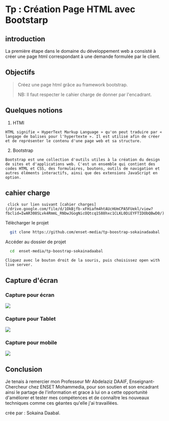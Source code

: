 # Tp : Création Page HTML avec Bootstarp
## introduction 
La première étape dans le domaine du développement web a consisté à créer une page html correspondant à une demande formulée par le client.
## Objectifs 
> Créez une page html grâce au framework bootstrap. 
> 
>NB: Il faut respecter le cahier charge de donner par l'encadrant.
## Quelques notions
1.  HTMl 
```
HTML signifie « HyperText Markup Language » qu'on peut traduire par « langage de balises pour l'hypertexte ». Il est utilisé afin de créer et de représenter le contenu d'une page web et sa structure.
```
2.  Bootstrap 
```
Bootstrap est une collection d'outils utiles à la création du design de sites et d'applications web. C'est un ensemble qui contient des codes HTML et CSS, des formulaires, boutons, outils de navigation et autres éléments interactifs, ainsi que des extensions JavaScript en option.
```
## cahier charge 
     click sur lien suivant [cahier charges](/drive.google.com/file/d/1OkBjfb-xFHiafm4htAUcHUmCPA5FUekl/view?fbclid=IwAR308SLvk4RmmL_RNbwJGogNicOQtcq1S88hxc1CLKL0DiEYFTIDObQBwD0/)

Télècharger le projet

```bash
  git clone https://github.com/enset-media/tp-boostrap-sokainadaabal
```

Accéder au dossier de projet

```bash
  cd  enset-media/tp-boostrap-sokainadaabal
```

```
Cliquez avec le bouton droit de la souris, puis choisissez open with live server.
```
## Capture d'écran

### Capture pour écran

![](https://i.imgur.com/LIFsqFq.png)

### Capture pour Tablet

![](https://i.imgur.com/VbwdTkS.png)

### Capture pour mobile

![](https://i.imgur.com/Pldho6S.png)


## Conclusion 
Je tenais à remercier mon Professeur Mr Abdelaziz DAAIF, Enseignant-Chercheur chez ENSET Mohammedia, pour son soutien et son encadrant ainsi le partage de l'information et grace à lui on a cette opportunité d'améliorer et tester mes compétences et de connaître les nouveaux techniques comme ces géantes qu'elle j'ai travaillées.

crée par :  Sokaina Daabal.
